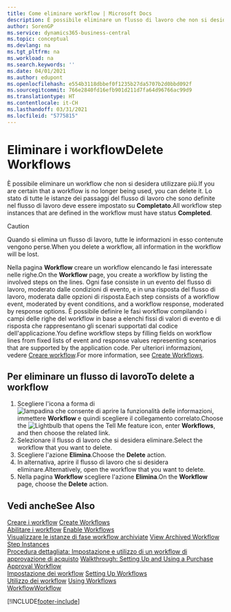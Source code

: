 ```yaml
---
title: Come eliminare workflow | Microsoft Docs
description: È possibile eliminare un flusso di lavoro che non si desidera utilizzare più. Lo stato di tutte le istanze dei passaggi del flusso di lavoro che sono definite nel flusso di lavoro deve essere impostato su **Completato**.
author: SorenGP
ms.service: dynamics365-business-central
ms.topic: conceptual
ms.devlang: na
ms.tgt_pltfrm: na
ms.workload: na
ms.search.keywords: ''
ms.date: 04/01/2021
ms.author: edupont
ms.openlocfilehash: e554b3118dbbef0f1235b27da5707b2d0bbd092f
ms.sourcegitcommit: 766e2840fd16efb901d211d7fa64d96766ac99d9
ms.translationtype: HT
ms.contentlocale: it-CH
ms.lasthandoff: 03/31/2021
ms.locfileid: "5775815"
---
```

# <a name="delete-workflows"></a><span data-ttu-id="52aef-104">Eliminare i workflow</span><span class="sxs-lookup"><span data-stu-id="52aef-104">Delete Workflows</span></span>
<span data-ttu-id="52aef-105">È possibile eliminare un workflow che non si desidera utilizzare più.</span><span class="sxs-lookup"><span data-stu-id="52aef-105">If you are certain that a workflow is no longer being used, you can delete it.</span></span> <span data-ttu-id="52aef-106">Lo stato di tutte le istanze dei passaggi del flusso di lavoro che sono definite nel flusso di lavoro deve essere impostato su **Completato**.</span><span class="sxs-lookup"><span data-stu-id="52aef-106">All workflow step instances that are defined in the workflow must have status **Completed**.</span></span>  

> [!CAUTION]  
>  <span data-ttu-id="52aef-107">Quando si elimina un flusso di lavoro, tutte le informazioni in esso contenute vengono perse.</span><span class="sxs-lookup"><span data-stu-id="52aef-107">When you delete a workflow, all information in the workflow will be lost.</span></span>  

 <span data-ttu-id="52aef-108">Nella pagina **Workflow** creare un workflow elencando le fasi interessate nelle righe.</span><span class="sxs-lookup"><span data-stu-id="52aef-108">On the **Workflow** page, you create a workflow by listing the involved steps on the lines.</span></span> <span data-ttu-id="52aef-109">Ogni fase consiste in un evento del flusso di lavoro, moderato dalle condizioni di evento, e in una risposta del flusso di lavoro, moderata dalle opzioni di risposta.</span><span class="sxs-lookup"><span data-stu-id="52aef-109">Each step consists of a workflow event, moderated by event conditions, and a workflow response, moderated by response options.</span></span> <span data-ttu-id="52aef-110">È possibile definire le fasi workflow compilando i campi delle righe del workflow in base a elenchi fissi di valori di evento e di risposta che rappresentano gli scenari supportati dal codice dell'applicazione.</span><span class="sxs-lookup"><span data-stu-id="52aef-110">You define workflow steps by filling fields on workflow lines from fixed lists of event and response values representing scenarios that are supported by the application code.</span></span> <span data-ttu-id="52aef-111">Per ulteriori informazioni, vedere [Creare workflow](across-how-to-create-workflows.md).</span><span class="sxs-lookup"><span data-stu-id="52aef-111">For more information, see [Create Workflows](across-how-to-create-workflows.md).</span></span>  

## <a name="to-delete-a-workflow"></a><span data-ttu-id="52aef-112">Per eliminare un flusso di lavoro</span><span class="sxs-lookup"><span data-stu-id="52aef-112">To delete a workflow</span></span>  
1.  <span data-ttu-id="52aef-113">Scegliere l'icona a forma di ![lampadina che consente di aprire la funzionalità delle informazioni](media/ui-search/search_small.png "Informazioni sull'operazione che si desidera eseguire"), immettere **Workflow** e quindi scegliere il collegamento correlato.</span><span class="sxs-lookup"><span data-stu-id="52aef-113">Choose the ![Lightbulb that opens the Tell Me feature](media/ui-search/search_small.png "Tell me what you want to do") icon, enter **Workflows**, and then choose the related link.</span></span>  
2.  <span data-ttu-id="52aef-114">Selezionare il flusso di lavoro che si desidera eliminare.</span><span class="sxs-lookup"><span data-stu-id="52aef-114">Select the workflow that you want to delete.</span></span>  
3.  <span data-ttu-id="52aef-115">Scegliere l'azione **Elimina**.</span><span class="sxs-lookup"><span data-stu-id="52aef-115">Choose the **Delete** action.</span></span>  
4.  <span data-ttu-id="52aef-116">In alternativa, aprire il flusso di lavoro che si desidera eliminare.</span><span class="sxs-lookup"><span data-stu-id="52aef-116">Alternatively, open the workflow that you want to delete.</span></span>  
5.  <span data-ttu-id="52aef-117">Nella pagina **Workflow** scegliere l'azione **Elimina**.</span><span class="sxs-lookup"><span data-stu-id="52aef-117">On the **Workflow** page, choose the **Delete** action.</span></span>  

## <a name="see-also"></a><span data-ttu-id="52aef-118">Vedi anche</span><span class="sxs-lookup"><span data-stu-id="52aef-118">See Also</span></span>  
 <span data-ttu-id="52aef-119">[Creare i workflow](across-how-to-create-workflows.md) </span><span class="sxs-lookup"><span data-stu-id="52aef-119">[Create Workflows](across-how-to-create-workflows.md) </span></span>  
 <span data-ttu-id="52aef-120">[Abilitare i workflow](across-how-to-enable-workflows.md) </span><span class="sxs-lookup"><span data-stu-id="52aef-120">[Enable Workflows](across-how-to-enable-workflows.md) </span></span>  
 <span data-ttu-id="52aef-121">[Visualizzare le istanze di fase workflow archiviate](across-how-to-view-archived-workflow-step-instances.md) </span><span class="sxs-lookup"><span data-stu-id="52aef-121">[View Archived Workflow Step Instances](across-how-to-view-archived-workflow-step-instances.md) </span></span>  
 <span data-ttu-id="52aef-122">[Procedura dettagliata: Impostazione e utilizzo di un workflow di approvazione di acquisto](walkthrough-setting-up-and-using-a-purchase-approval-workflow.md) </span><span class="sxs-lookup"><span data-stu-id="52aef-122">[Walkthrough: Setting Up and Using a Purchase Approval Workflow](walkthrough-setting-up-and-using-a-purchase-approval-workflow.md) </span></span>  
 <span data-ttu-id="52aef-123">[Impostazione dei workflow](across-set-up-workflows.md) </span><span class="sxs-lookup"><span data-stu-id="52aef-123">[Setting Up Workflows](across-set-up-workflows.md) </span></span>  
 <span data-ttu-id="52aef-124">[Utilizzo dei workflow](across-use-workflows.md) </span><span class="sxs-lookup"><span data-stu-id="52aef-124">[Using Workflows](across-use-workflows.md) </span></span>  
 [<span data-ttu-id="52aef-125">Workflow</span><span class="sxs-lookup"><span data-stu-id="52aef-125">Workflow</span></span>](across-workflow.md)   


[!INCLUDE[footer-include](includes/footer-banner.md)]